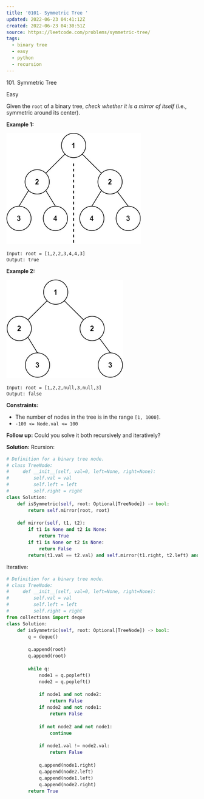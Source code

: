 ```yaml
---
title: '0101- Symmetric Tree '
updated: 2022-06-23 04:41:12Z
created: 2022-06-23 04:30:51Z
source: https://leetcode.com/problems/symmetric-tree/
tags:
  - binary tree
  - easy
  - python
  - recursion
---
```


101\. Symmetric Tree

Easy

Given the `root` of a binary tree, *check whether it is a mirror of itself* (i.e., symmetric around its center).

**Example 1:**

![](../_resources/symtree1_32a58b99b513458ca33c42e327b53e11.jpg)

```
Input: root = [1,2,2,3,4,4,3]
Output: true

```

**Example 2:**

![](../_resources/symtree2_581f9a723aaa4f3f881d0f48a93b8344.jpg)

```
Input: root = [1,2,2,null,3,null,3]
Output: false

```

**Constraints:**

- The number of nodes in the tree is in the range `[1, 1000]`.
- `-100 <= Node.val <= 100`

**Follow up:** Could you solve it both recursively and iteratively?

**Solution:**
Rcursion:
```python
# Definition for a binary tree node.
# class TreeNode:
#     def __init__(self, val=0, left=None, right=None):
#         self.val = val
#         self.left = left
#         self.right = right
class Solution:
    def isSymmetric(self, root: Optional[TreeNode]) -> bool:
        return self.mirror(root, root)
    
    def mirror(self, t1, t2):
        if t1 is None and t2 is None:
            return True
        if t1 is None or t2 is None:
            return False
        return(t1.val == t2.val) and self.mirror(t1.right, t2.left) and self.mirror(t1.left, t2.right)
```

Iterative:
```python
# Definition for a binary tree node.
# class TreeNode:
#     def __init__(self, val=0, left=None, right=None):
#         self.val = val
#         self.left = left
#         self.right = right
from collections import deque
class Solution:
    def isSymmetric(self, root: Optional[TreeNode]) -> bool:
        q = deque()
        
        q.append(root)
        q.append(root)
        
        while q:
            node1 = q.popleft()
            node2 = q.popleft()
            
            if node1 and not node2:
                return False
            if node2 and not node1:
                return False
            
            if not node2 and not node1:
                continue
                
            if node1.val != node2.val:
                return False
            
            q.append(node1.right)
            q.append(node2.left)
            q.append(node1.left)
            q.append(node2.right)
        return True
```